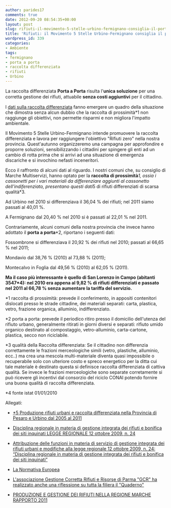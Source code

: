 ```yaml
---
author: parides17
comments: true
date: 2012-09-20 08:54:35+00:00
layout: post
slug: rifiuti-il-movimento-5-stelle-urbino-fermignano-consiglia-il-porta-a-porta
title: 'Rifiuti: il Movimento 5 Stelle Urbino-Fermignano consiglia il porta a porta'
wordpress_id: 339
categories:
- Ambiente
tags:
- fermignano
- porta a porta
- raccolta differenziata
- rifiuti
- Urbino
---
```


La raccolta differenziata **Porta a Porta** risulta l'**unica soluzione** per una corretta gestione dei riﬁuti, attuabile **senza costi aggiuntivi** per il cittadino.

<!-- more -->



I [dati sulla raccolta differenziata](http://www.provincia.pu.it/ambiente/gestione-e-prevenzione-dei-rifiuti-tutela-e-risanamento-delle-acque-e-bonifica-siti-inquinati/gestione-e-prevenzione-dei-rifiuti-autorizzazioni-impianti-gestione-rifiuti/osservatorio-provinciale-sui-rifiuti/rifiuti-urbani/) fanno emergere un quadro della situazione che dimostra senza alcun dubbio che la raccolta di prossimità*1 non raggiunge gli obiettivi, non permette risparmi e non migliora l'impatto ambientale.

Il Movimento 5 Stelle Urbino-Fermignano intende promuovere la raccolta differenziata e lavora per raggiungere l'obiettivo "Rifiuti zero" nella nostra provincia. Quest'autunno organizzeremo una campagna per approfondire e proporre soluzioni, sensibilizzando i cittadini per spingere gli enti ad un cambio di rotta prima che si arrivi ad una situazione di emergenza discariche e si invochino nefasti inceneritori.

Ecco il raffronto di alcuni dati al riguardo. I nostri comuni che, su consiglio di Marche Multiservizi, hanno optato per la **raccolta di prossimità***1, ossia i cassonetti per i vari materiali da differenziare aggiunti al cassonetto dell'indiferenziato, presentano questi dati*5 di rifiuti differenziati di scarsa qualità*3.

Ad Urbino nel 2010 si differenziava il 36,04 % dei rifiuti; nel 2011 siamo passati al 40,01 %.

A Fermignano dal 20,40 % nel 2010 si è passati al 22,01 % nel 2011.

Contrariamente, alcuni comuni della nostra provincia che invece hanno adottato il **porta a porta***2, riportano i seguenti dati:

Fossombrone si differenziava il 20,92 % dei rifiuti nel 2010; passati al 66,65 % nel 2011;

Mondavio dal 38,76 % (2010) al 73,88 % (2011);

Montecalvo in Foglia dal 49,56 % (2010) al 62,05 % (2011).

**Ma il caso più interessante è quello di San Lorenzo in Campo (abitanti 3547*4): nel 2010 era appena al 9,82 % di rifiuti differenziati e passato nel 2011 al 66,78 % senza aumentare la tariffa del servizio.**

*1 raccolta di prossimità: prevede il conferimento, in appositi contenitori dislocati presso le strade cittadine, dei materiali separati: carta, plastica, vetro, frazione organica, alluminio, indifferenziato.

*2 porta a porta: prevede il periodico ritiro presso il domicilio dell'utenza del rifiuto urbano, generalmente ritirati in giorni diversi e separati: rifiuto umido organico destinato al compostaggio, vetro-alluminio, carta-cartone, plastica, secco non riciclabile.

*3 qualità della Raccolta differenziata: Se il cittadino non differenzia correttamente le frazioni merceologiche simili (vetro, plastiche, alluminio, ecc..) ma crea una mescola multi-materiale diventa quasi impossibile o recuperabile solo con ulteriore costo e spreco energetico per la ditta cui tale materiale è destinato questa si definisce raccolta differenziata di cattiva qualità. Se invece le frazioni merceologiche sono separate corretamente si può ricevere gli incentivi dal consorzio del riciclo CONAI potendo fornire una buona qualità di raccolta differenziata.

*4 fonte istat 01/01/2010

Allegati:



	
  * [*5 Produzione rifiuti urbani e raccolta differenziata nella Provincia di Pesaro e Urbino dal 2005 al 2011](http://www.provincia.pu.it/ambiente/gestione-e-prevenzione-dei-rifiuti-tutela-e-risanamento-delle-acque-e-bonifica-siti-inquinati/gestione-e-prevenzione-dei-rifiuti-autorizzazioni-impianti-gestione-rifiuti/osservatorio-provinciale-sui-rifiuti/rifiuti-urbani/)

	
  * [Disciplina regionale in materia di gestione integrata dei rifiuti e bonifica dei siti inquinati LEGGE REGIONALE 12 ottobre 2009, n. 24](http://www.consiglio.marche.it/banche_dati_e_documentazione/leggirm/leggi/visualizza/sto/1625)

	
  * [Attribuzione delle funzioni in materia di servizio di gestione integrata dei rifiuti urbani e modifiche alla legge regionale 12 ottobre 2009, n. 24: “Disciplina regionale in materia di gestione integrata dei rifiuti e bonifica dei siti inquinati”](http://www.consiglio.marche.it/banche_dati_e_documentazione/leggirm/leggi/visualizza/sto/1693)

	
  * [La Normativa Europea](http://europa.eu/legislation_summaries/environment/waste_management/index_it.htm)

	
  * [L'associazione Gestione Corretta Rifiuti e Risorse di Parma "GCR" ha realizzato anche una riflessione su tutta la filiera il "Quaderno"](http://gestionecorrettarifiuti.it/pdf/Quaderno.pdf)

	
  * [PRODUZIONE E GESTIONE DEI RIFIUTI NELLA REGIONE MARCHE RAPPORTO 2011](http://www.4shared.com/office/J6j_TdjK/2011_rapporto_rifiuti.html)


